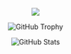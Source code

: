 <p align="center">
<img src="https://komarev.com/ghpvc/?username=brianoy&style=for-the-badge"></h1>
</p>

<p align="center">
  <img alt="GitHub Trophy" src="https://github-profile-trophy.vercel.app/?username=brianoy&theme=darkhub&title=MultiLanguage,Commits,Repositories,Stars,Followers,PullRequest&row=2&column=3&margin-w=10&margin-h=10" />
</p>

<p align="center">
<img  alt="GitHub Stats" src="https://github-readme-stats.vercel.app/api?username=brianoy&show_icons=true&theme=dracula&hide=issues&hide_border=true" />
</p>

<!--
**brianoy/brianoy** is a ✨ _special_ ✨ repository because its `README.md` (this file) appears on your GitHub profile.

Here are some ideas to get you started:

- 🔭 I’m currently working on ...
- 🌱 I’m currently learning ...
- 👯 I’m looking to collaborate on ...
- 🤔 I’m looking for help with ...
- 💬 Ask me about ...
- 📫 How to reach me: ...
- 😄 Pronouns: ...
- ⚡ Fun fact: ...
-->
